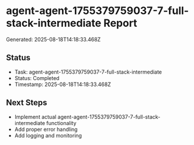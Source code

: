 # agent-agent-1755379759037-7-full-stack-intermediate Report

Generated: 2025-08-18T14:18:33.468Z

## Status
- Task: agent-agent-1755379759037-7-full-stack-intermediate
- Status: Completed
- Timestamp: 2025-08-18T14:18:33.468Z

## Next Steps
- Implement actual agent-agent-1755379759037-7-full-stack-intermediate functionality
- Add proper error handling
- Add logging and monitoring

